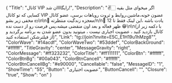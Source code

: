 {
"Title": "کانال VIP رایگاااان شد!",
"Description": "✌️🏻 اگر میخوای مثل بقیه کسایی که تو کانال VIP عضون خونه،ماشین،روابط و ثروت رویاهات برسی، عضو کانال مخفی زیر بشو 💵\n\n💎 معجزه زندگیت منتظرته/n/n🧨 یادت باشه ،این لینک فقط تا 12 ظهر فعاله و بعد اون منقضی میشه،پس فرصت رو از دست نده 😁\n\n(با دکمه زیر از کانال بازدید کنید ، عضویت اجباری نیست ، میتونید بدون عضو شدن به برنامه برگردید و از فیلترشکن استفاده کنید)",
"Link": "tg://join?invite=E5C_E1H19u1hMzg8"",
"ColorWave": "#14acdf",
"ColorWaveTwo": "#53ddef",
"ColorBackGround": "#ffffff",
"TitleGravity": "center",
"MessageGravity": "right",
"ColorMessage": "#ff323232",
"ColorTitle": "#ff111111",
"ColorBtn": "#ffffff",
"ColorBtnBg": "#00a043",
"ColorBtnCancell": "#ffffff",
"ColorBtnCancellBg": "#e90000",
"Cancellable": "false",
"MessageID": "1",
"ShowTime": "55",
"Button": "عضویت اختیاری",
"ButtonCancell": "",
"Closure": "true",
"Show": "on"
}
